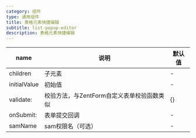 ```yaml
---
category: 组件
type: 通用组件
title: 表格元素快捷编辑
subtitle: list-popup-editor
description: 表格元素快捷编辑
---
```

name | 说明 | 默认值
-|-|-
children | 子元素 | -
initialValue | 初始值 | -
validate: | 校验方法，与ZentForm自定义表单校验函数类似 | {}
onSubmit: | 表单提交回调 | -
samName | sam权限名（可选） | -
